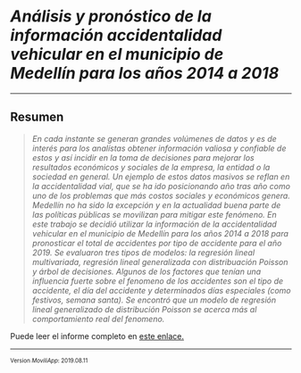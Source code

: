 # ***Análisis y pronóstico de la información accidentalidad vehicular en el municipio de Medellín para los años 2014 a 2018***

---

## **Resumen**

>*En cada instante se generan grandes volúmenes de datos y es de interés para los analístas obtener información valiosa y confiable de estos y así incidir en la toma de decisiones para mejorar los resultados económicos y sociales de la empresa, la entidad o la sociedad en general. Un ejemplo de estos datos masivos se reflan en la accidentalidad vial, que se ha ido posicionando año tras año como uno de los problemas que más costos sociales y económicos genera. Medellín no ha sido la excepción y en la actualidad buena parte de las políticas públicas se movilizan para mitigar este fenómeno. En este trabajo se decidió utilizar la información de la accidentalidad vehicular en el municipio de Medellín para los años 2014 a 2018 para pronosticar el total de accidentes por tipo de accidente para el año 2019. Se evaluaron tres tipos de modelos: la regresión lineal multivariada, regresión lineal generalizada con distribuación Poisson y árbol de decisiones. Algunos de los factores que tenían una influencia fuerte sobre el fenomeno de los accidentes son el tipo de accidente, el día del accidente y determinados días especiales (como festivos, semana santa). Se encontró que un modelo de regresión lineal generalizado de distribución Poisson se acerca más al comportamiento real del fenomeno.*

Puede leer el informe completo en [este enlace.](https://juapatral.github.io/analitica-predictiva-accidentalidad-2019/app/accidentalidad-2014-2018.html)

---
<font size = "1">

Version *MoviliApp*: 2019.08.11

</font>